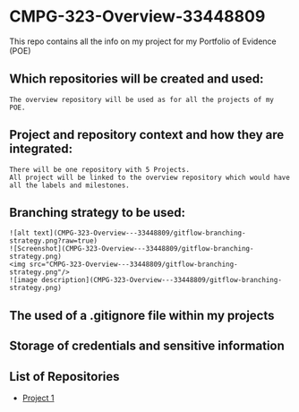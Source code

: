 # CMPG-323-Overview-33448809
This repo contains all the info on my project for my Portfolio of Evidence (POE)

## Which repositories will be created and used:
	The overview repository will be used as for all the projects of my POE.
	
## Project and repository context and how they are integrated:
	There will be one repository with 5 Projects.
	All project will be linked to the overview repository which would have all the labels and milestones.

## Branching strategy to be used:
	
	![alt text](CMPG-323-Overview---33448809/gitflow-branching-strategy.png?raw=true)
	![Screenshot](CMPG-323-Overview---33448809/gitflow-branching-strategy.png)
	<img src="CMPG-323-Overview---33448809/gitflow-branching-strategy.png"/>
	![image description](CMPG-323-Overview---33448809/gitflow-branching-strategy.png)


## The used of a .gitignore file within my projects


## Storage of credentials and sensitive information

## List of Repositories
- <a href="https://github.com/Opzalas/CMPG-323-Overview---33448809" target="_blank">Project 1</a>

